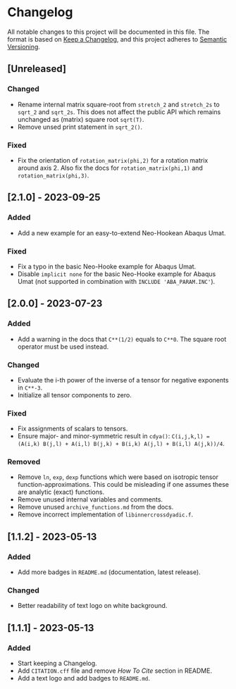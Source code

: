 # Changelog
All notable changes to this project will be documented in this file. The format is based on [Keep a Changelog](https://keepachangelog.com/en/1.0.0/), and this project adheres to [Semantic Versioning](https://semver.org/spec/v2.0.0.html).

## [Unreleased]

### Changed
- Rename internal matrix square-root from `stretch_2` and `stretch_2s` to `sqrt_2` and `sqrt_2s`. This does not affect the public API which remains unchanged as (matrix) square root `sqrt(T)`.
- Remove unsed print statement in `sqrt_2()`.

### Fixed
- Fix the orientation of `rotation_matrix(phi,2)` for a rotation matrix around axis 2. Also fix the docs for `rotation_matrix(phi,1)` and `rotation_matrix(phi,3)`.

## [2.1.0] - 2023-09-25

### Added
- Add a new example for an easy-to-extend Neo-Hookean Abaqus Umat.

### Fixed
- Fix a typo in the basic Neo-Hooke example for Abaqus Umat.
- Disable `implicit none` for the basic Neo-Hooke example for Abaqus Umat (not supported in combination with `INCLUDE 'ABA_PARAM.INC'`).

## [2.0.0] - 2023-07-23

### Added
- Add a warning in the docs that `C**(1/2)` equals to `C**0`. The square root operator must be used instead.

### Changed
- Evaluate the i-th power of the inverse of a tensor for negative exponents in `C**-3`.
- Initialize all tensor components to zero.

### Fixed
- Fix assignments of scalars to tensors.
- Ensure major- and minor-symmetric result in `cdya()`: `C(i,j,k,l) = (A(i,k) B(j,l) + A(i,l) B(j,k) + B(i,k) A(j,l) + B(i,l) A(j,k))/4`.

### Removed
- Remove `ln`, `exp`, `dexp` functions which were based on isotropic tensor function-approximations. This could be misleading if one assumes these are analytic (exact) functions.
- Remove unused internal variables and comments.
- Remove unused `archive_functions.md` from the docs.
- Remove incorrect implementation of `libinnercrossdyadic.f`.

## [1.1.2] - 2023-05-13

### Added
- Add more badges in `README.md` (documentation, latest release).

### Changed
- Better readability of text logo on white background.

## [1.1.1] - 2023-05-13

### Added
- Start keeping a Changelog.
- Add `CITATION.cff` file and remove *How To Cite* section in README.
- Add a text logo and add badges to `README.md`.
